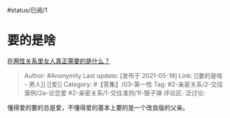#status/已阅/1

# 要的是啥

[在两性关系里女人真正需要的是什么？](https://www.zhihu.com/question/389461841/answer/1893458517)

> Author: #Anonymity
> Last update: [发布于 2021-05-19]
> Link: [[要的是啥 - 男人]] [[爱]]
> Category: #【答集】/03-第一性
> Tag: #2-亲密关系/2-交往案例/2a-论恋爱 #2-亲密关系/1-交往准则/1f-银子弹
> 评论区:
> 泛讨论:

懂得爱的要的总是爱，不懂得爱的基本上要的是一个改良版的父亲。
